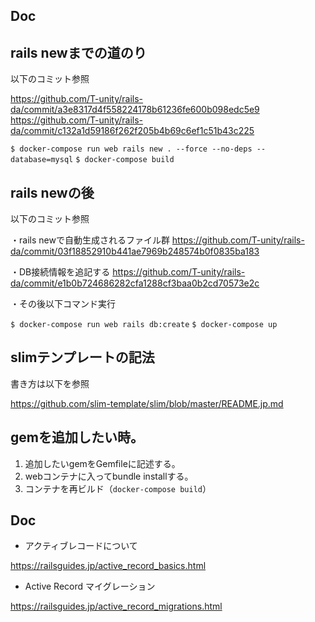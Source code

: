 ## Doc

## rails newまでの道のり

以下のコミット参照

https://github.com/T-unity/rails-da/commit/a3e8317d4f558224178b61236fe600b098edc5e9
https://github.com/T-unity/rails-da/commit/c132a1d59186f262f205b4b69c6ef1c51b43c225

`$ docker-compose run web rails new . --force --no-deps --database=mysql`
`$ docker-compose build`

 ## rails newの後

以下のコミット参照

・rails newで自動生成されるファイル群
https://github.com/T-unity/rails-da/commit/03f18852910b441ae7969b248574b0f0835ba183

・DB接続情報を追記する
https://github.com/T-unity/rails-da/commit/e1b0b724686282cfa1288cf3baa0b2cd70573e2c

・その後以下コマンド実行

`$ docker-compose run web rails db:create`
`$ docker-compose up`

## slimテンプレートの記法

書き方は以下を参照

https://github.com/slim-template/slim/blob/master/README.jp.md

## gemを追加したい時。

  1. 追加したいgemをGemfileに記述する。
  1. webコンテナに入ってbundle installする。
  1. コンテナを再ビルド（`docker-compose build`）

## Doc

 - アクティブレコードについて

 https://railsguides.jp/active_record_basics.html

 - Active Record マイグレーション

https://railsguides.jp/active_record_migrations.html
